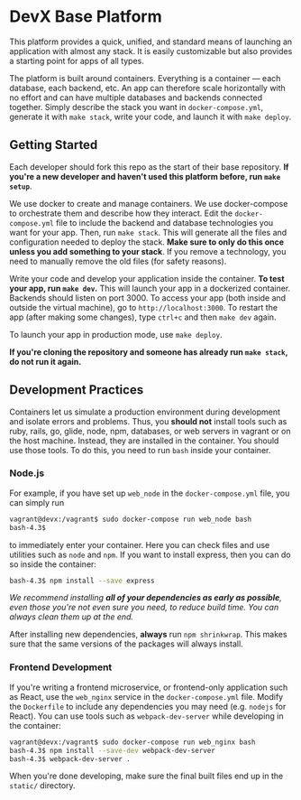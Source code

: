 # DevX Base Platform

This platform provides a quick, unified, and standard means of launching an application with almost any stack. It is easily customizable but also provides a starting point for apps of all types.

The platform is built around containers. Everything is a container — each database, each backend, etc. An app can therefore scale horizontally with no effort and can have multiple databases and backends connected together. Simply describe the stack you want in `docker-compose.yml`, generate it with `make stack`, write your code, and launch it with `make deploy`.


## Getting Started

Each developer should fork this repo as the start of their base repository. **If you're a new developer and haven't used this platform before, run `make setup`**.

We use docker to create and manage containers. We use docker-compose to orchestrate them and describe how they interact. Edit the `docker-compose.yml` file to include the backend and database technologies you want for your app. Then, run `make stack`. This will generate all the files and configuration needed to deploy the stack. **Make sure to only do this once unless you add something to your stack**. If you remove a technology, you need to manually remove the old files (for safety reasons).

Write your code and develop your application inside the container. **To test your app, run `make dev`.** This will launch your app in a dockerized container. Backends should listen on port 3000. To access your app (both inside and outside the virtual machine), go to `http://localhost:3000`. To restart the app (after making some changes), type `ctrl+c` and then `make dev` again.


To launch your app in production mode, use `make deploy`. 

**If you're cloning the repository and someone has already run `make stack`, do not run it again.**

## Development Practices

Containers let us simulate a production environment during development and isolate errors and problems. Thus, you **should not** install tools such as ruby, rails, go, glide, node, npm, databases, or web servers in vagrant or on the host machine. Instead, they are installed in the container. You should use those tools. To do this, you need to run `bash` inside your container.

### Node.js

For example, if you have set up `web_node` in the `docker-compose.yml` file, you can simply run 

```bash
vagrant@devx:/vagrant$ sudo docker-compose run web_node bash
bash-4.3$
```

to immediately enter your container. Here you can check files and use utilities such as `node` and `npm`. If you want to install express, then you can do so inside the container:

```bash
bash-4.3$ npm install --save express
```
*We recommend installing **all of your dependencies as early as possible**, even those you're not even sure you need, to reduce build time. You can always clean them up at the end.*

After installing new dependencies, **always** run `npm shrinkwrap`. This makes sure that the same versions of the packages will always install.


### Frontend Development

If you're writing a frontend microservice, or frontend-only application such as React, use the `web_nginx` service in the `docker-compose.yml` file. Modify the `Dockerfile` to include any dependencies you may need (e.g. `nodejs` for React). You can use tools such as `webpack-dev-server` while developing in the container:

```bash
vagrant@devx:/vagrant$ sudo docker-compose run web_nginx bash
bash-4.3$ npm install --save-dev webpack-dev-server
bash-4.3$ webpack-dev-server .
```

When you're done developing, make sure the final built files end up in the `static/` directory.

